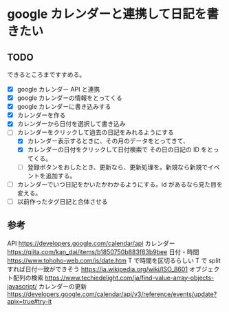 # google カレンダーと連携して日記を書きたい

## TODO

できるところまですすめる。

- [x] google カレンダー API と連携
- [x] google カレンダーの情報をとってくる
- [x] google カレンダーに書き込みする
- [x] カレンダーを作る
- [x] カレンダーから日付を選択して書き込み
- [ ] カレンダーをクリックして過去の日記をみれるようにする
  - [x] カレンダー表示するときに、その月のデータをとってきて、
  - [x] カレンダーの日付をクリックして日付検索で その日の日記の ID をとってくる。
  - [ ] 登録ボタンをおしたとき、更新なら、更新処理を。新規なら新規でイベントを追加する。
- [ ] カレンダーでいつ日記をかいたかわかるようにする。id があるなら見た目を変える。
- [ ] 以前作ったタグ日記と合体させる

## 参考

API
https://developers.google.com/calendar/api
カレンダー
https://qiita.com/kan_dai/items/b1850750b883f83b9bee
日付・時間
https://www.tohoho-web.com/js/date.htm
T で時間を区切るらしい T で split すれば日付一致ができそう
https://ja.wikipedia.org/wiki/ISO_8601
オブジェクト配列の検索
https://www.techiedelight.com/ja/find-value-array-objects-javascript/
カレンダーの更新
https://developers.google.com/calendar/api/v3/reference/events/update?apix=true#try-it

